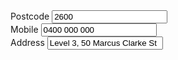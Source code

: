 <div class="au-body au-body--dark example-form-item">
  <label class="example-label au-label au-label--dark" for="text-input-sm-dark">Postcode</label>
  <input class="au-text-input au-text-input--dark au-text-input--width-sm au-text-input--number" name="text-input-sm-dark" id="text-input-sm-dark" type="number" value="2600">
</div>

<div class="au-body au-body--dark example-form-item">
  <label class="example-label au-label au-label--dark" for="text-input-md-dark">Mobile</label>
  <input class="au-text-input au-text-input--dark au-text-input--width-md au-text-input--number" name="text-input-md-dark" id="text-input-md-dark" type="tel" value="0400 000 000">
</div>

<div class="au-body au-body--dark example-form-item">
  <label class="example-label au-label au-label--dark" for="text-input-lg-dark">Address</label>
  <input class="au-text-input au-text-input--dark au-text-input--width-lg" name="text-input-lg-dark" id="text-input-lg-dark" type="text" value="Level 3, 50 Marcus Clarke St">
</div>

